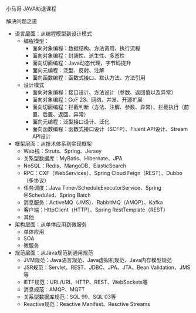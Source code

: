 小马哥 JAVA劝退课程



解决问题之道

- 语言层面：从编程模型到设计模式
  - 编程模型：
    - 面向对象编程：数据结构、方法调用、执行流程
    - 面向对象编程：封装性、派生性、多态性
    - 面向切面编程：Java动态代理，字节码提升
    - 面向元编程：泛型、反射、注解
    - 面向函数编程：函数式接口、默认方法、方法引用
  - 设计模式
    - 面向对象编程：接口设计、方法设计（参数、返回值以及异常）
    - 面向对象编程：GoF 23、网络、并发、开源扩展
    - 面向切面编程：拦截判断（方法、注解、参数、异常）、拦截执行（前置、后置、返回、异常）
    - 面向元编程：泛型接口设计、泛化
    - 面向函数编程：函数式接口设计（SCFP）、Fluent API设计、Stream API设计
- 框架层面：从技术体系到实现框架
  - Web栈：Struts、Spring、Jersey
  - 关系型数据库：MyBatis、Hibernate、JPA
  - NoSQL：Redis、MangoDB、ElasticSearch
  - RPC：CXF（WebServices）、Spring Cloud Feign（REST）、Dubbo（多协议）
  - 任务调度：Java Timer/ScheduleExecutorService、Spring @Scheduled、Spring Batch
  - 消息服务：ActiveMQ（JMS）、RabbitMQ（AMQP）、Kafka
  - 客户端：HttpClient（HTTP）、Spring RestTemplate（REST）
  - 其他
- 架构层面：从单体应用到微服务
  - 单体应用
  - SOA
  - 微服务
- 规范层面：从Java规范到通用规范
  - JVM规范：Java语言规范、Java虚拟机规范、Java内存模型规范
  - JSR规范：Servlet、REST、JDBC、JPA、JTA、Bean Validation、JMS等
  - IETF规范：URL/URI、HTTP、REST、WebSockets等
  - 消息规范：AMQP、MQTT
  - 关系型数据库规范：SQL 99、SQL 03等
  - Reactive规范：Reactive Manifest、Resctive Streams

